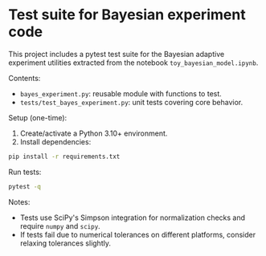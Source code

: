 # Test suite for Bayesian experiment code

This project includes a pytest test suite for the Bayesian adaptive experiment utilities extracted from the notebook `toy_bayesian_model.ipynb`.

Contents:
- `bayes_experiment.py`: reusable module with functions to test.
- `tests/test_bayes_experiment.py`: unit tests covering core behavior.

Setup (one-time):
1) Create/activate a Python 3.10+ environment.
2) Install dependencies:

```bash
pip install -r requirements.txt
```

Run tests:

```bash
pytest -q
```

Notes:
- Tests use SciPy's Simpson integration for normalization checks and require `numpy` and `scipy`.
- If tests fail due to numerical tolerances on different platforms, consider relaxing tolerances slightly.